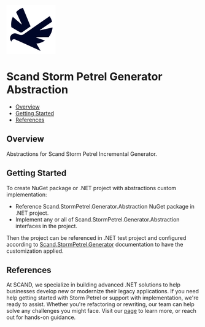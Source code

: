 [![Scand Storm Petrel Generator Abstraction](assets/logo-128x128-transparent.png)](https://scand.com/products/storm-petrel-expected-baselines-rewriter)
# Scand Storm Petrel Generator Abstraction
* [Overview](#overview)
* [Getting Started](#getting-started)
* [References](#references)

## Overview

Abstractions for Scand Storm Petrel Incremental Generator.

## Getting Started
To create NuGet package or .NET project with abstractions custom implementation:
* Reference Scand.StormPetrel.Generator.Abstraction NuGet package in .NET project.
* Implement any or all of Scand.StormPetrel.Generator.Abstraction interfaces in the project.

Then the project can be referenced in .NET test project and configured according to [Scand.StormPetrel.Generator](../generator/README.md) documentation to have the customization applied.


## References

At SCAND, we specialize in building advanced .NET solutions to help businesses develop new or modernize their legacy applications. If you need help getting started with Storm Petrel or support with implementation, we're ready to assist. Whether you're refactoring or rewriting, our team can help solve any challenges you might face. Visit our [page](https://scand.com/contact-us/) to learn more, or reach out for hands-on guidance.